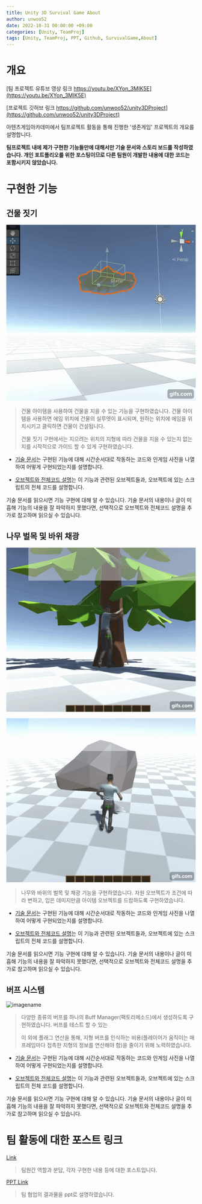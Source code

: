 ```yaml
---
title: Unity 3D Survival Game About
author: unwoo52
date: 2022-10-31 00:00:00 +09:00
categories: [Unity, TeamProj]
tags: [Unity, TeamProj, PPT, Github, SurvivalGame,About]
---
```


# 개요

[팀 프로젝트 유튜브 영상 링크 https://youtu.be/XYon_3MIK5E](https://youtu.be/XYon_3MIK5E)

[프로젝트 깃허브 링크 https://github.com/unwoo52/unity3DProject](https://github.com/unwoo52/unity3DProject)

아텐츠게임아카데미에서 팀프로젝트 활동을 통해 진행한 '생존게임' 프로젝트의 개요를 설명합니다.

**팀프로젝트 내에 제가 구현한 기능들만에 대해서만 기술 문서와 스토리 보드를 작성하였습니다. 개인 포트폴리오를 위한 포스팅이므로 다른 팀원이 개발한 내용에 대한 코드는 포함시키지 않았습니다.**

# 구현한 기능

## 건물 짓기

![imagename](/assets/image/Project/TeamProject/SurvivalProjectAboud/004.gif)

> 건물 아이템을 사용하여 건물을 지을 수 있는 기능을 구현하였습니다. 건물 아이템을 사용하면 에임 위치에 건물의 실루엣이 표시되며, 원하는 위치에 에임을 위치시키고 클릭하면 건물이 건설됩니다.
> 
> 건물 짓기 구현에서는 지으려는 위치의 지형에 따라 건물을 지을 수 있는지 없는지를 시작적으로 가이드 할 수 있게 구현하였습니다.

- [기술 문서](https://unwoo52.github.io/posts/Team-Project-%EA%B1%B4%EB%AC%BC-%EC%95%84%EC%9D%B4%ED%85%9C-%EC%84%A4%EC%B9%98-%EA%B8%B0%EB%8A%A5-%EA%B8%B0%EC%88%A0-%EB%AC%B8%EC%84%9C/)는 구현된 기능에 대해 시간순서대로 작동하는 코드와 인게임 사진을 나열하여 어떻게 구현되었는지를 설명합니다.

- [오브젝트와 전체코드 설명](https://unwoo52.github.io/posts/Team-Project-%EA%B1%B4%EB%AC%BC-%EC%95%84%EC%9D%B4%ED%85%9C-%EC%84%A4%EC%B9%98-%EA%B8%B0%EB%8A%A5-%EC%98%A4%EB%B8%8C%EC%A0%9D%ED%8A%B8%EC%99%80-%EC%A0%84%EC%B2%B4%EC%BD%94%EB%93%9C-%EC%84%A4%EB%AA%85/)는 이 기능과 관련된 오브젝트들과, 오브젝트에 있는 스크립트의 전체 코드를 설명합니다.

기술 문서를 읽으시면 기능 구현에 대해 알 수 있습니다. 기술 문서의 내용이나 글이 미흡해 기능의 내용을 잘 파악하지 못했다면, 선택적으로 오브젝트와 전체코드 설명을 추가로 참고하며 읽으실 수 있습니다.

## 나무 벌목 및 바위 채광

![imagename](/assets/image/Project/TeamProject/SurvivalProjectAboud/001.gif)

![imagename](/assets/image/Project/TeamProject/SurvivalProjectAboud/001-1.gif)

> 나무와 바위의 벌목 및 채광 기능을 구현하였습니다. 자원 오브젝트가 조건에 따라 변하고, 입은 데미지만큼 아이템 오브젝트를 드랍하도록 구현하였습니다.

- [기술 문서](https://unwoo52.github.io/posts/Team-Project-%EC%B1%84%EA%B4%91-%EB%B0%8F-%EB%B2%8C%EB%AA%A9-%EA%B8%B0%EB%8A%A5-%EA%B8%B0%EC%88%A0-%EB%AC%B8%EC%84%9C/)는 구현된 기능에 대해 시간순서대로 작동하는 코드와 인게임 사진을 나열하여 어떻게 구현되었는지를 설명합니다.

- [오브젝트와 전체코드 설명](https://unwoo52.github.io/posts/Team-Project-%EC%B1%84%EA%B4%91-%EB%B0%8F-%EB%B2%8C%EB%AA%A9-%EA%B8%B0%EB%8A%A5-%EC%98%A4%EB%B8%8C%EC%A0%9D%ED%8A%B8%EC%99%80-%EC%A0%84%EC%B2%B4%EC%BD%94%EB%93%9C-%EC%84%A4%EB%AA%85/)는 이 기능과 관련된 오브젝트들과, 오브젝트에 있는 스크립트의 전체 코드를 설명합니다.

기술 문서를 읽으시면 기능 구현에 대해 알 수 있습니다. 기술 문서의 내용이나 글이 미흡해 기능의 내용을 잘 파악하지 못했다면, 선택적으로 오브젝트와 전체코드 설명을 추가로 참고하며 읽으실 수 있습니다.

## 버프 시스템

![imagename](/assets/image/Project/TeamProject/SurvivalProjectAboud/000.gif)

> 다양한 종류의 버프를 하나의 Buff Manager(팩토리메소드)에서 생성하도록 구현하였습니다. 버프를 테스트 할 수 있는
>
> 이 외에 플래그 연산을 통해, 지형 버프를 인식하는 비용(플레이어가 움직이는 매 프레임마다 접촉한 지형의 정보를 연산해야 함)을 줄이기 위해 노력하였습니다.


- [기술 문서](https://unwoo52.github.io/posts/Team-Project-Buff-%EA%B8%B0%EB%8A%A5-%EA%B8%B0%EC%88%A0-%EB%AC%B8%EC%84%9C/)는 구현된 기능에 대해 시간순서대로 작동하는 코드와 인게임 사진을 나열하여 어떻게 구현되었는지를 설명합니다.

- [오브젝트와 전체코드 설명](https://unwoo52.github.io/posts/Team-Project-Buff-%EA%B8%B0%EB%8A%A5-%EC%98%A4%EB%B8%8C%EC%A0%9D%ED%8A%B8%EC%99%80-%EC%A0%84%EC%B2%B4%EC%BD%94%EB%93%9C-%EC%84%A4%EB%AA%85/)는 이 기능과 관련된 오브젝트들과, 오브젝트에 있는 스크립트의 전체 코드를 설명합니다.

기술 문서를 읽으시면 기능 구현에 대해 알 수 있습니다. 기술 문서의 내용이나 글이 미흡해 기능의 내용을 잘 파악하지 못했다면, 선택적으로 오브젝트와 전체코드 설명을 추가로 참고하며 읽으실 수 있습니다.

# 팀 활동에 대한 포스트 링크

[Link](https://unwoo52.github.io/posts/Team-Project-About/)

> 팀원간 역할과 분담, 각자 구현한 내용 등에 대한 포스트입니다.

[PPT Link](https://unwoo52.github.io/posts/Team-Project-PPT/)

> 팀 협업의 결과물을 ppt로 설명하였습니다.
